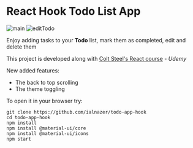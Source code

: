 # React Hook Todo List App

![main](https://res.cloudinary.com/ddjb3qdew/image/upload/v1650536276/TodoHook/newTodo_lz6xve.png)
![editTodo](https://res.cloudinary.com/ddjb3qdew/image/upload/v1650536275/TodoHook/editTodo_mf9hlx.png)

Enjoy adding tasks to your **Todo** list, mark them as completed, edit and delete them

This project is developed along with [Colt Steel's React course](https://www.udemy.com/course/modern-react-bootcamp) - *Udemy*

New added features:
- The back to top scrolling
- The theme toggling

To open it in your browser try:
```
git clone https://github.com/ialnazer/todo-app-hook
cd todo-app-hook
npm install
npm install @material-ui/core
npm install @material-ui/icons
npm start
```